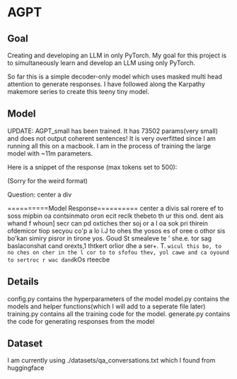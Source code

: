 # AGPT

## Goal
Creating and developing an LLM in only PyTorch.
My goal for this project is to simultaneously learn and develop an LLM using only PyTorch.

So far this is a simple decoder-only model which uses masked multi head attention to generate responses. I have followed along the Karpathy makemore series to create this teeny tiny model.

## Model
UPDATE: AGPT_small has been trained. It has 73502 params(very small) and does not output coherent sentences! 
It is very overfitted since I am running all this on a macbook. I am in the process of training the large model with ~11m parameters.

Here is a snippet of the response (max tokens set to 500):

(Sorry for the weird format)

Question: center a div

==========Model Response==========
center a divis sal rorere ef to soss mipbin oa contsinmato oron ecit reclk thebeto th ur this ond. dent ais whand f whoun] secr can pd oxtiches ther soj or a l  oa sok pri thirein ofdemicor tiop secyou co'p a lo i.J to ohes the yosos es of oree o othor sis bo'kan simiry pisror in tirone yos. Goud St smealeve te ' she.e. tor sag baslaconshat cand orexts,1 thtkert orlior dhe a ser+.
T. ` wicul this bo, to no ches on cher in the l cor to to sfofou thev, yol cawe and ca oyound to sertroc r wac dand `kOs rteecbe

## Details
config.py contains the hyperparameters of the model
model.py contains the models and helper functions(which I will add to a seperate file later)
training.py contains all the training code for the model.
generate.py contains the code for generating responses from the model
## Dataset
I am currently using ./datasets/qa_conversations.txt which I found from huggingface
